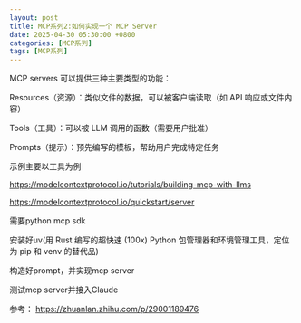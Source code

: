 ```yaml
---
layout: post
title: MCP系列2:如何实现一个 MCP Server
date: 2025-04-30 05:30:00 +0800
categories: [MCP系列]
tags: [MCP系列]
---
```

MCP servers 可以提供三种主要类型的功能：

Resources（资源）：类似文件的数据，可以被客户端读取（如 API 响应或文件内容）

Tools（工具）：可以被 LLM 调用的函数（需要用户批准）

Prompts（提示）：预先编写的模板，帮助用户完成特定任务

示例主要以工具为例

https://modelcontextprotocol.io/tutorials/building-mcp-with-llms

https://modelcontextprotocol.io/quickstart/server

需要python mcp sdk

安装好uv(用 Rust 编写的超快速 (100x) Python 包管理器和环境管理工具，定位为 pip 和 venv 的替代品)

构造好prompt，并实现mcp server

测试mcp server并接入Claude


参考：
https://zhuanlan.zhihu.com/p/29001189476
